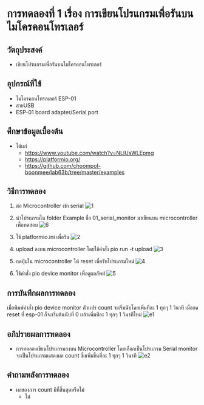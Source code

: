 # การทดลองที่ 1 เรื่อง การเขียนโปรแกรมเพื่อรันบนไมโครคอนโทรเลอร์

## วัตถุประสงค์
* เขียนโปรเเกรมเพื่อรันบนไมโครคอนโทรเลอร์

## อุปกรณ์ที่ใช้
* ไมโครคอนโทรลเลอร์ ESP-01
* สายUSB
* ESP-01 board adapter/Serial port

## ศึกษาข้อมูลเบื้องต้น
* ได้เเก่
  * https://www.youtube.com/watch?v=NLIUsWLEpmg
  * https://platformio.org/
  * https://github.com/choompol-boonmee/lab63b/tree/master/examples

## วิธีการทดลอง
1. ต่อ Microcontroller เข้า serial
![1](https://user-images.githubusercontent.com/80879503/112341378-f2993300-8cf3-11eb-8408-f290059c1b29.jpg)

2. นำโปรเเกรมใน folder Example ชื่อ 01_serial_monitor มาเขียนบน microcontroller เพื่อทดสอบ
![6](https://user-images.githubusercontent.com/80879503/112342160-94b91b00-8cf4-11eb-921b-5465bce10f3c.jpg)

3. ใช้ platformio.ini เพื่อรัน
![2](https://user-images.githubusercontent.com/80879503/112342221-a00c4680-8cf4-11eb-9ca8-46e6e7d2deea.jpg)

4. upload ลงบน microcontroller โดยใช้คำสั่ง pio run -t upload
![3](https://user-images.githubusercontent.com/80879503/112342240-a3073700-8cf4-11eb-970f-f34cf9bd6767.jpg)

5. กดปุ่มใน microcontroller ให้ reset เพื่อรับโปรเเกรมใหม่
![4](https://user-images.githubusercontent.com/80879503/112342262-a8fd1800-8cf4-11eb-960f-f7730034c7fa.jpg)

6. ใช้คำสั่ง pio device monitor เพื่อดูผลลัพท์
![5](https://user-images.githubusercontent.com/80879503/112342285-ad293580-8cf4-11eb-90a6-41f2db4a853b.jpg)

## การบันทึกผลการทดลอง
เมื่อพิมพ์คำสั่ง pio device monitor ตัวเเปร count จะเริ่มนับโดยเพิ่มทีละ 1 ทุกๆ 1 วินาที เมื่อกด reset ที่ esp-01 ก็จะเริ่มต้นนับที่ 0 เเล้วเพิ่มทีละ 1 ทุกๆ 1 วินาทีใหม่
![e1](https://user-images.githubusercontent.com/80879503/112342531-e06bc480-8cf4-11eb-8303-9e01c4891445.jpg)

## อภิปรายผลการทดลอง
* การทดลองเขียนโปรเเกรมลงบน Microcontroller โดยเลือกเป็นโปรเเกรม Serial monitor จะเป็นโปรเเกรมเเสดงผล count ซึ่งเพิ่มขึ้นที่ละ 1 ทุกๆ 1 วินาที
![e2](https://user-images.githubusercontent.com/80879503/112342544-e3ff4b80-8cf4-11eb-9ec8-a9fc7dbe6162.jpg)

## คำถามหลังการทดลอง
* ผลของการ count มีที่สิ้นสุดหรือไม่
   * ไม่
